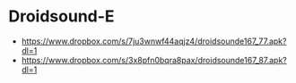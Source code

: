 Droidsound-E 
============
* https://www.dropbox.com/s/7ju3wnwf44aqjz4/droidsounde167_77.apk?dl=1 
* https://www.dropbox.com/s/3x8pfn0bqra8pax/droidsounde167_87.apk?dl=1
